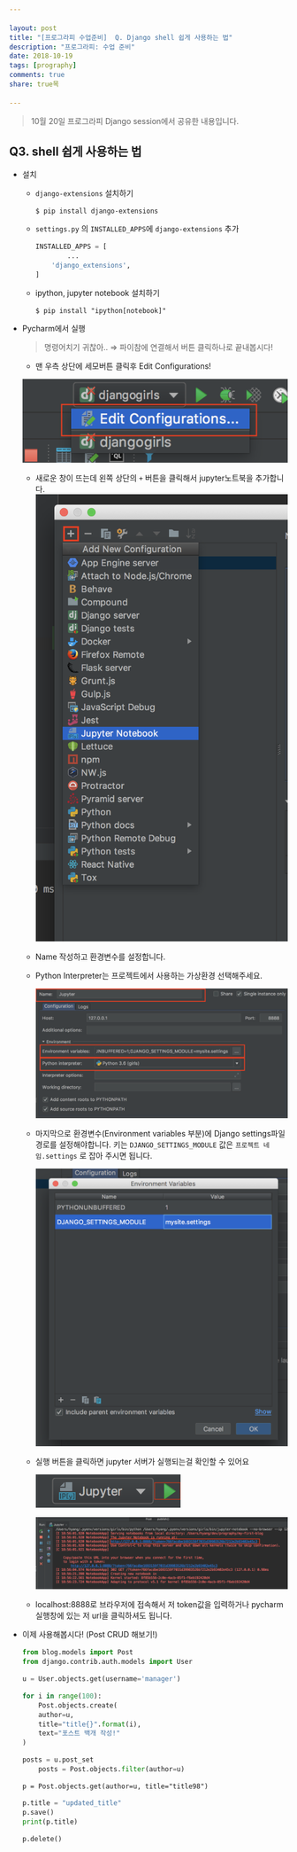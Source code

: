 ```yaml
---

layout: post
title: "[프로그라피 수업준비]  Q. Django shell 쉽게 사용하는 법"
description: "프로그라피: 수업 준비"
date: 2018-10-19
tags: [prography]
comments: true
share: true목

---
```




> 10월 20일 프로그라피 Django session에서 공유한 내용입니다.

## Q3. shell 쉽게 사용하는 법

- 설치 

  - `django-extensions`  설치하기

    ```shell
    $ pip install django-extensions
    ```

  - `settings.py` 의 `INSTALLED_APPS`에 `django-extensions` 추가

    ```python
    INSTALLED_APPS = [
    		...    
        'django_extensions',
    ]
    ```

  - ipython, jupyter notebook 설치하기

    ```shell
    $ pip install "ipython[notebook]"
    ```

* Pycharm에서 실행 

  > 명령어치기 귀찮아.. ⇒ 파이참에 연결해서 버튼 클릭하나로 끝내봅시다!

  * 맨 우측 상단에 세모버튼 클릭후 Edit Configurations!

  ![jup1](../images/post_images/2018-10-22-djagno-session/jup1.png)
  * 새로운 창이 뜨는데 왼쪽 상단의 `+` 버튼을 클릭해서 jupyter노트북을 추가합니다.![jup2](../images/post_images/2018-10-22-djagno-session/jup2.png)

  * Name 작성하고 환경변수를 설정합니다.

  * Python Interpreter는 프로젝트에서 사용하는 가상환경 선택해주세요.

    ![jup3](../images/post_images/2018-10-22-djagno-session/jup3.png)

  * 마지막으로 환경변수(Environment variables 부분)에 Django settings파일 경로를 설정해야합니다. 키는 `DJANGO_SETTINGS_MODULE` 값은 `프로젝트 네임.settings` 로 잡아 주시면 됩니다.

    ![jup4](../images/post_images/2018-10-22-djagno-session/jup4.png)

  * 실행 버튼을 클릭하면 jupyter 서버가 실행되는걸 확인할 수 있어요

    ![jup5](../images/post_images/2018-10-22-djagno-session/jup5.png)

    ![jup6](../images/post_images/2018-10-22-djagno-session/jup6.png)

  * localhost:8888로 브라우저에 접속해서 저 token값을 입력하거나 pycharm실행창에 있는 저 url을 클릭하셔도 됩니다.

* 이제 사용해봅시다! (Post CRUD 해보기!)

  ```python
  from blog.models import Post
  from django.contrib.auth.models import User
  ```

  ```python
  u = User.objects.get(username='manager')
  ```

  ```python
  for i in range(100):
      Post.objects.create(
      author=u,
      title="title{}".format(i),
      text="포스트 백개 작성!"
  )
  ```

  ```python
  posts = u.post_set
      posts = Post.objects.filter(author=u)
  ```

  ```
  p = Post.objects.get(author=u, title="title98")
  ```

  ```python
  p.title = "updated_title"
  p.save()
  print(p.title)
  ```

  ```python
  p.delete()
  ```



